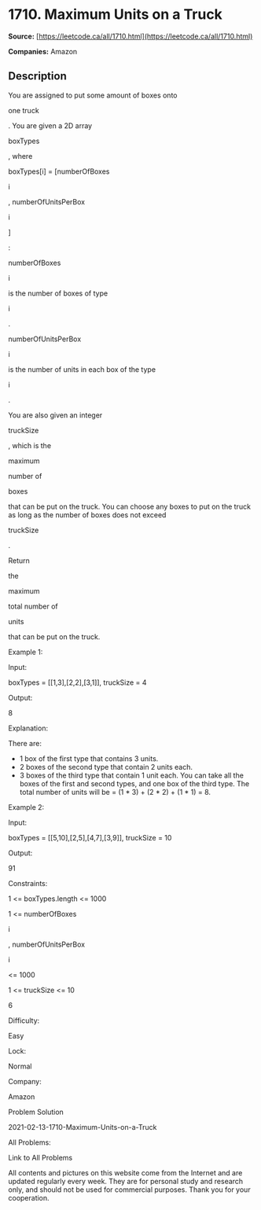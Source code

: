 # 1710. Maximum Units on a Truck

**Source:** [https://leetcode.ca/all/1710.html](https://leetcode.ca/all/1710.html)

**Companies:** Amazon

## Description

You are assigned to put some amount of boxes onto

one truck

. You
            are given a 2D array

boxTypes

, where

boxTypes[i] =
                [numberOfBoxes

i

, numberOfUnitsPerBox

i

]

:

numberOfBoxes

i

is the number of boxes of type

i

.

numberOfUnitsPerBox

i

is the number of units
                    in each box of the type

i

.

You are also given an integer

truckSize

, which is the

maximum

number of

boxes

that can be put on the
                truck. You can choose any boxes to put on the truck as long as the number of
                boxes does not exceed

truckSize

.

Return

the

maximum

total number of

units

that
                can be put on the truck.

Example 1:

Input:

boxTypes = [[1,3],[2,2],[3,1]], truckSize = 4

Output:

8

Explanation:

There are:
- 1 box of the first type that contains 3 units.
- 2 boxes of the second type that contain 2 units each.
- 3 boxes of the third type that contain 1 unit each.
You can take all the boxes of the first and second types, and one box of the third type.
The total number of units will be = (1 * 3) + (2 * 2) + (1 * 1) = 8.

Example 2:

Input:

boxTypes = [[5,10],[2,5],[4,7],[3,9]], truckSize = 10

Output:

91

Constraints:

1 <= boxTypes.length <= 1000

1 <= numberOfBoxes

i

, numberOfUnitsPerBox

i

<=
                    1000

1 <= truckSize <= 10

6

Difficulty:

Easy

Lock:

Normal

Company:

Amazon

Problem Solution

2021-02-13-1710-Maximum-Units-on-a-Truck

All Problems:

Link to All Problems

All contents and pictures on this website come from the Internet and are updated regularly
        every week. They are for personal study and research only, and should not be used for
        commercial purposes. Thank you for your cooperation.

